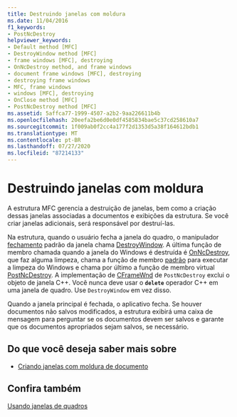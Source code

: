 ```yaml
---
title: Destruindo janelas com moldura
ms.date: 11/04/2016
f1_keywords:
- PostNcDestroy
helpviewer_keywords:
- Default method [MFC]
- DestroyWindow method [MFC]
- frame windows [MFC], destroying
- OnNcDestroy method, and frame windows
- document frame windows [MFC], destroying
- destroying frame windows
- MFC, frame windows
- windows [MFC], destroying
- OnClose method [MFC]
- PostNcDestroy method [MFC]
ms.assetid: 5affca77-1999-4507-a2b2-9aa226611b4b
ms.openlocfilehash: 20eefa2be6d0e0df4585834bae5c37cd258610a7
ms.sourcegitcommit: 1f009ab0f2cc4a177f2d1353d5a38f164612bdb1
ms.translationtype: MT
ms.contentlocale: pt-BR
ms.lasthandoff: 07/27/2020
ms.locfileid: "87214133"
---
```

# <a name="destroying-frame-windows"></a>Destruindo janelas com moldura

A estrutura MFC gerencia a destruição de janelas, bem como a criação dessas janelas associadas a documentos e exibições da estrutura. Se você criar janelas adicionais, será responsável por destruí-las.

Na estrutura, quando o usuário fecha a janela do quadro, o manipulador [fechamento](reference/cwnd-class.md#onclose) padrão da janela chama [DestroyWindow](reference/cwnd-class.md#destroywindow). A última função de membro chamada quando a janela do Windows é destruída é [OnNcDestroy](reference/cwnd-class.md#onncdestroy), que faz alguma limpeza, chama a função de membro [padrão](reference/cwnd-class.md#default) para executar a limpeza do Windows e chama por último a função de membro virtual [PostNcDestroy](reference/cwnd-class.md#postncdestroy). A implementação de [CFrameWnd](reference/cframewnd-class.md) de `PostNcDestroy` exclui o objeto de janela C++. Você nunca deve usar o **`delete`** operador C++ em uma janela de quadro. Use `DestroyWindow` em vez disso.

Quando a janela principal é fechada, o aplicativo fecha. Se houver documentos não salvos modificados, a estrutura exibirá uma caixa de mensagem para perguntar se os documentos devem ser salvos e garante que os documentos apropriados sejam salvos, se necessário.

## <a name="what-do-you-want-to-know-more-about"></a>Do que você deseja saber mais sobre

- [Criando janelas com moldura de documento](creating-document-frame-windows.md)

## <a name="see-also"></a>Confira também

[Usando janelas de quadros](using-frame-windows.md)
